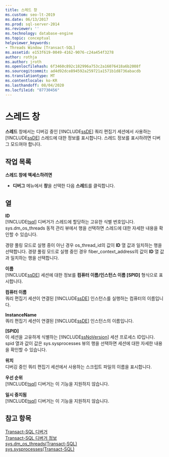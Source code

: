 ```yaml
---
title: 스레드 창
ms.custom: seo-lt-2019
ms.date: 06/13/2017
ms.prod: sql-server-2014
ms.reviewer: ''
ms.technology: database-engine
ms.topic: conceptual
helpviewer_keywords:
- Threads Window [Transact-SQL]
ms.assetid: e153f619-0049-4162-9076-c24a454f3278
author: rothja
ms.author: jroth
ms.openlocfilehash: 6f3460c892c182996a753c2a16076418a6b2008f
ms.sourcegitcommit: ad4d92dce894592a259721a1571b1d8736abacdb
ms.translationtype: MT
ms.contentlocale: ko-KR
ms.lasthandoff: 08/04/2020
ms.locfileid: "87730456"
---
```

# <a name="threads-window"></a>스레드 창
  **스레드** 창에서는 디버깅 중인 [!INCLUDE[ssDE](../../includes/ssde-md.md)] 쿼리 편집기 세션에서 사용하는 [!INCLUDE[ssDE](../../includes/ssde-md.md)] 스레드에 대한 정보를 표시합니다. 스레드 정보를 표시하려면 디버그 모드여야 합니다.  
  
## <a name="task-list"></a>작업 목록  
 **스레드 창에 액세스하려면**  
  
-   **디버그** 메뉴에서 **창**을 선택한 다음 **스레드**를 클릭합니다.  
  
## <a name="columns"></a>열  
 **ID**  
 [!INCLUDE[tsql](../../includes/tsql-md.md)] 디버거가 스레드에 할당하는 고유한 식별 번호입니다. sys.dm_os_threads 동적 관리 뷰에서 행을 선택하면 스레드에 대한 자세한 내용을 확인할 수 있습니다.  
  
 경량 풀링 모드로 실행 중이 아닌 경우 os_thread_id의 값이 **ID** 열 값과 일치하는 행을 선택합니다. 경량 풀링 모드로 실행 중인 경우 fiber_context_address의 값이 **ID** 열 값과 일치하는 행을 선택합니다.  
  
 **이름**  
 [!INCLUDE[ssDE](../../includes/ssde-md.md)] 세션에 대한 정보를 **컴퓨터 이름/인스턴스 이름 [SPID]** 형식으로 표시합니다.  
  
 **컴퓨터 이름**  
 쿼리 편집기 세션이 연결된 [!INCLUDE[ssDE](../../includes/ssde-md.md)] 인스턴스를 실행하는 컴퓨터의 이름입니다.  
  
 **InstanceName**  
 쿼리 편집기 세션이 연결된 [!INCLUDE[ssDE](../../includes/ssde-md.md)] 인스턴스의 이름입니다.  
  
 **[SPID]**  
 이 세션을 고유하게 식별하는 [!INCLUDE[ssNoVersion](../../includes/ssnoversion-md.md)] 세션 프로세스 ID입니다. spid 열과 값이 값은 sys.sysprocesses 뷰의 행을 선택하면 세션에 대한 자세한 내용을 확인할 수 있습니다.  
  
 **위치**  
 디버깅 중인 쿼리 편집기 세션에서 사용하는 스크립트 파일의 이름을 표시합니다.  
  
 **우선 순위**  
 [!INCLUDE[tsql](../../includes/tsql-md.md)] 디버거는 이 기능을 지원하지 않습니다.  
  
 **일시 중지됨**  
 [!INCLUDE[tsql](../../includes/tsql-md.md)] 디버거는 이 기능을 지원하지 않습니다.  
  
## <a name="see-also"></a>참고 항목  
 [Transact-SQL 디버거](transact-sql-debugger.md)   
 [Transact-SQL 디버거 정보](transact-sql-debugger-information.md)   
 [sys.dm_os_threads&#40;Transact-SQL&#41;](/sql/relational-databases/system-dynamic-management-views/sys-dm-os-threads-transact-sql)   
 [sys.sysprocesses&#40;Transact-SQL&#41;](/sql/relational-databases/system-compatibility-views/sys-sysprocesses-transact-sql)  

